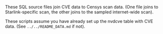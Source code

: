 These SQL source files join CVE data to Censys scan data. (One file joins to Starlink-specific scan, the other joins to the sampled internet-wide scan).

These scripts assume you have already set up the nvdcve table with CVE data. (See `../../README_DATA.md` if not).
